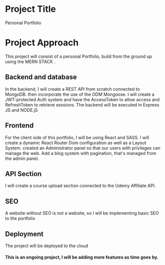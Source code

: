 # Project Title

Personal Portfolio

# Project Approach

This project will consist of a personal Portfolio, build from the ground up using the MERN STACK
.

## Backend and database

In the backend, I will create a REST API from scratch connected to MongoDB.
then incorporate the use of the ODM Mongoose.
I will create a JWT-protected Auth system and have the AccessToken to allow access and RefreshToken to retrieve sessions. The backend will be executed in Express JS and NODE.jS

## Frontend

For the client side of this portfolio, I will be using React and SASS. I will create a dynamic React Router Dom configuration as well as a Layout System. created an Administrator panel so that our users with privileges can manage the web. Add a blog system with pagination, that's managed from the admin panel.

## API Section

I will create a course upload section connected to the Udemy Affiliate API.

## SEO

A website without SEO is not a website, so I will be implementing basic SEO to the portfolio

## Deployment

The project will be deployed to the cloud

#### This is an ongoing project, I will be adding more features as time goes by.
